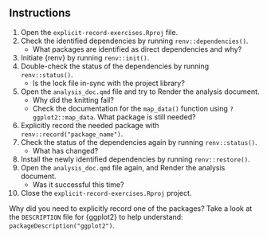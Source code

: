 ## Instructions

1. Open the `explicit-record-exercises.Rproj` file.
2. Check the identified dependencies by running `renv::dependencies()`.
    - What packages are identified as direct dependencies and why?
3. Initiate {renv} by running `renv::init()`.
4. Double-check the status of the dependencies by running `renv::status()`.
    - Is the lock file in-sync with the project library?
5. Open the `analysis_doc.qmd` file and try to Render the analysis document.
    - Why did the knitting fail?
    - Check the documentation for the `map_data()` function using `?ggplot2::map_data`. What package is still needed?
6. Explicitly record the needed package with `renv::record("package_name")`.
7. Check the status of the dependencies again by running `renv::status()`.
    - What has changed?
8. Install the newly identified dependencies by running `renv::restore()`.
9. Open the `analysis_doc.qmd` file again, and Render the analysis document.
    - Was it successful this time?
10. Close the `explicit-record-exercises.Rproj` project.


Why did you need to explicitly record one of the packages? Take a look at the `DESCRIPTION` file for {ggplot2} to help understand: `packageDescription("ggplot2")`.



